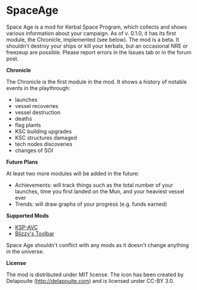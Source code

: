 # SpaceAge

Space Age is a mod for Kerbal Space Program, which collects and shows various information about your campaign. As of v. 0.1.0, it has its first module, the Chronicle, implemented (see below). The mod is a beta. It shouldn't destroy your ships or kill your kerbals, but an occasional NRE or freezeup are possible. Please report errors in the Issues tab or in the forum post.

**Chronicle**

The Chronicle is the first module in the mod. It shows a history of notable events in the playthrough:
- launches
- vessel recoveries
- vessel destruction
- deaths
- flag plants
- KSC building upgrades
- KSC structures damaged
- tech nodes discoveries
- changes of SOI

**Future Plans**

At least two more modules will be added in the future:
- Achievements: will track things such as the total number of your launches, time you first landed on the Mun, and your heaviest vessel ever
- Trends: will draw graphs of your progress (e.g. funds earned)

**Supported Mods**

- [KSP-AVC](https://forum.kerbalspaceprogram.com/index.php?/topic/72169-12-ksp-avc-add-on-version-checker-plugin-1162-miniavc-ksp-avc-online-2016-10-13/)
- [Blizzy's Toolbar](https://forum.kerbalspaceprogram.com/index.php?/topic/55420-120-toolbar-1713-common-api-for-draggableresizable-buttons-toolbar/)

Space Age shouldn't conflict with any mods as it doesn't change anything in the universe.

**License**

The mod is distributed under MIT license. The icon has been created by Delapouite (http://delapouite.com) and is licensed under CC-BY 3.0.
